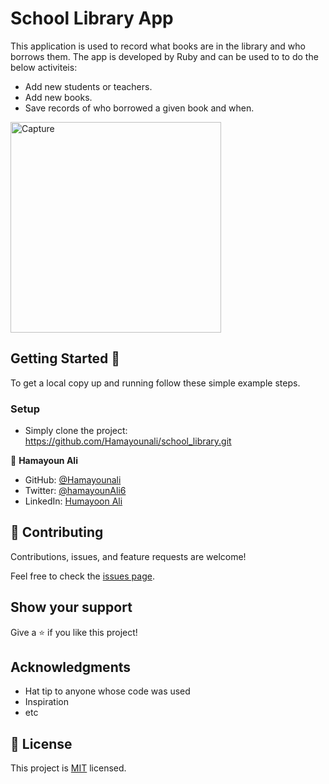 # School Library App

This application is used to record what books are in the library and who borrows them. The app is developed by Ruby and can be used to to do the below activiteis:

- Add new students or teachers.
- Add new books.
- Save records of who borrowed a given book and when.
<img width="337" alt="Capture" src="https://user-images.githubusercontent.com/22744775/194304819-5b2faa73-faa5-463d-94bd-40c7b91efb49.PNG">


## Getting Started 🙌

To get a local copy up and running follow these simple example steps.

### Setup

- Simply clone the project: https://github.com/Hamayounali/school_library.git


👤 **Hamayoun Ali**

- GitHub: [@Hamayounali](https://github.com/Hamayounali)
- Twitter: [@hamayounAli6](https://twitter.com/hamayounAli6)
- LinkedIn: [Humayoon Ali](https://www.linkedin.com/in/humayoon-ali-663ba2239)

## 🤝 Contributing

Contributions, issues, and feature requests are welcome!

Feel free to check the [issues page](../../issues/).

## Show your support

Give a ⭐️ if you like this project!

## Acknowledgments

- Hat tip to anyone whose code was used
- Inspiration
- etc

## 📝 License

This project is [MIT](./MIT.md) licensed.
